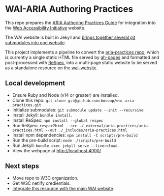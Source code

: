 # WAI-ARIA Authoring Practices

This repo prepares the [ARIA Authoring Practices Guide](https://w3c.github.io/aria-practices/) for integration into the [Web Accessibility Initiative](https://www.w3.org/WAI/) website.

The WAI website is built in Jekyll and [brings together several git submodules
into one website](https://wai-website-theme.netlify.app/technical/).

This project implements a pipeline to convert the [aria-practices repo](https://github.com/w3c/aria-practices/), which
is currently a single static HTML file served by
[gh-pages](https://pages.github.com/) and formatted and
post-processed with [ReSpec](https://pages.github.com/), into a multi-page static website to be served as a standalone resource on the
[wai-website](https://github.com/w3c/wai-website/).

## Local development

- Ensure Ruby and Node (v14 or greater) are installed.
- Clone this repo: `git clone git@github.com:bocoup/wai-aria-practices.git`
- Initialize submodules: `git submodule update --init --recursive`
- Install Jekyll: `bundle install`.
- Install ReSpec: `npm install --global respec`
- Run ReSpec: `respec2html --src ./_external/aria-practices/aria-practices.html --out ./_includes/aria-practices.html`
- Install npm dependencies: `npm install -C scripts/pre-build`
- Run the pre-build script: `node ./scripts/pre-build`
- Run Jekyll: `bundle exec jekyll serve --livereload`. 
- View the webpage at [http://localhost:4000/](http://localhost:4000/)

## Next steps

- Move repo to W3C organization.
- Get W3C netlify credientials.
- [Integrate this resource with the main WAI website](https://wai-website-theme.netlify.app/technical/integrate/).

